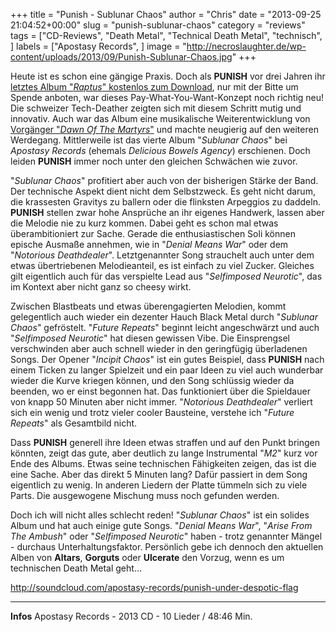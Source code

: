+++
title = "Punish - Sublunar Chaos"
author = "Chris"
date = "2013-09-25 21:04:52+00:00"
slug = "punish-sublunar-chaos"
category = "reviews"
tags = ["CD-Reviews", "Death Metal", "Technical Death Metal", "technisch", ]
labels = ["Apostasy Records", ]
image = "http://necroslaughter.de/wp-content/uploads/2013/09/Punish-Sublunar-Chaos.jpg"
+++

Heute ist es schon eine gängige Praxis. Doch als **PUNISH** vor drei Jahren ihr <a href="http://necroslaughter.de/2009/10/punish-raptus/" title="Punish – Raptus">letztes Album "_Raptus_" kostenlos zum Download</a>, nur mit der Bitte um Spende anboten, war dieses Pay-What-You-Want-Konzept noch richtig neu! Die schweizer Tech-Deather zeigten sich mit diesem Schritt mutig und innovativ. Auch war das Album eine musikalische Weiterentwicklung von <a href="http://necroslaughter.de/2009/02/punish-dawn-of-the-martyr/" title="Punish – Dawn Of The Martyr">Vorgänger "_Dawn Of The Martyrs_"</a> und machte neugierig auf den weiteren Werdegang. Mittlerweile ist das vierte Album "_Sublunar Chaos_" bei _Apostasy Records_ (ehemals _Delicious Bowels Agency_) erschienen. Doch leiden **PUNISH** immer noch unter den gleichen Schwächen wie zuvor.

"_Sublunar Chaos_" profitiert aber auch von der bisherigen Stärke der Band. Der technische Aspekt dient nicht dem Selbstzweck. Es geht nicht darum, die krassesten Gravitys zu ballern oder die flinksten Arpeggios zu daddeln. **PUNISH** stellen zwar hohe Ansprüche an ihr eigenes Handwerk, lassen aber die Melodie nie zu kurz kommen.
Dabei geht es schon mal etwas überambitioniert zur Sache. Gerade die enthusiastischen Soli können epische Ausmaße annehmen, wie in "_Denial Means War_" oder dem "_Notorious Deathdealer_". Letztgenannter Song strauchelt auch unter dem etwas übertriebenen Melodieanteil, es ist einfach zu viel Zucker. Gleiches gilt eigentlich auch für das verspielte Lead aus "_Selfimposed Neurotic_", das im Kontext aber nicht ganz so cheesy wirkt.

Zwischen Blastbeats und etwas überengagierten Melodien, kommt gelegentlich auch wieder ein dezenter Hauch Black Metal durch "_Sublunar Chaos_" gefröstelt. "_Future Repeats_" beginnt leicht angeschwärzt und auch "_Selfimposed Neurotic_" hat diesen gewissen Vibe. Die Einsprengsel verschwinden aber auch schnell wieder in den geringfügig überladenen Songs.
Der Opener "_Incipit Chaos_" ist ein gutes Beispiel, dass **PUNISH** nach einem Ticken zu langer Spielzeit und ein paar Ideen zu viel auch wunderbar wieder die Kurve kriegen können, und den Song schlüssig wieder da beenden, wo er einst begonnen hat. Das funktioniert über die Spieldauer von knapp 50 Minuten aber nicht immer. "_Notorious Deathdealer_" verliert sich ein wenig und trotz vieler cooler Bausteine, verstehe ich "_Future Repeats_" als Gesamtbild nicht.

Dass **PUNISH** generell ihre Ideen etwas straffen und auf den Punkt bringen könnten, zeigt das gute, aber deutlich zu lange Instrumental "_M2_" kurz vor Ende des Albums. Etwas seine technischen Fähigkeiten zeigen, das ist die eine Sache. Aber das direkt 5 Minuten lang? Dafür passiert in dem Song eigentlich zu wenig. In anderen Liedern der Platte tümmeln sich zu viele Parts. Die ausgewogene Mischung muss noch gefunden werden.

Doch ich will nicht alles schlecht reden! "_Sublunar Chaos_" ist ein solides Album und hat auch einige gute Songs. "_Denial Means War_", "_Arise From The Ambush_" oder "_Selfimposed Neurotic_" haben - trotz genannter Mängel - durchaus Unterhaltungsfaktor. Persönlich gebe ich dennoch den aktuellen Alben von **Altars**, **Gorguts** oder **Ulcerate** den Vorzug, wenn es um technischen Death Metal geht...

http://soundcloud.com/apostasy-records/punish-under-despotic-flag



---
**Infos**
Apostasy Records - 2013
CD - 10 Lieder / 48:46 Min.

